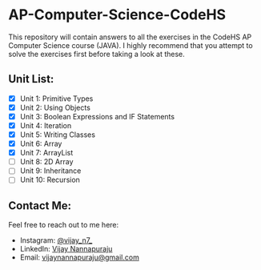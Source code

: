 # AP-Computer-Science-CodeHS
This repository will contain answers to all the exercises in the CodeHS AP Computer Science course (JAVA).
I highly recommend that you attempt to solve the exercises first before taking a look at these.

## Unit List:
- [X] Unit 1: Primitive Types
- [X] Unit 2: Using Objects
- [X] Unit 3: Boolean Expressions and IF Statements
- [X] Unit 4: Iteration
- [X] Unit 5: Writing Classes
- [X] Unit 6: Array
- [x] Unit 7: ArrayList
- [ ] Unit 8: 2D Array
- [ ] Unit 9: Inheritance
- [ ] Unit 10: Recursion

## Contact Me:
Feel free to reach out to me here:
- Instagram: [@vijay_n7_](https://www.instagram.com/vijay_n7_/)
- LinkedIn: [Vijay Nannapuraju](https://www.linkedin.com/in/vijay-nannapuraju-014983239/)
- Email: vijaynannapuraju@gmail.com

